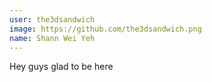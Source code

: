 ```yaml
---
user: the3dsandwich
image: https://github.com/the3dsandwich.png
name: Shann Wei Yeh
---
```

Hey guys glad to be here
